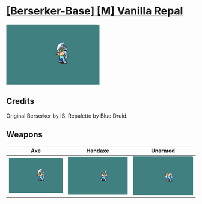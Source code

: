 # [\[Berserker-Base\] \[M\] Vanilla Repal](./)

<img src="./3.%20Axe/Axe_000.png" alt="[Berserker-Base] [M] Vanilla Repal standing" />

## Credits

Original Berserker by IS.
Repalette by Blue Druid.

## Weapons


|Axe |Handaxe |Unarmed |
|  :---: | :---: | :---: |
| <img alt="Axe animation" src="./3.%20Axe/Axe.gif" /> | <img alt="Handaxe animation" src="./4.%20Handaxe/Handaxe.gif" /> | <img alt="Unarmed animation" src="./8.%20Unarmed/Unarmed.gif" /> |
